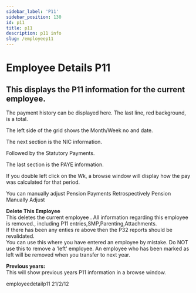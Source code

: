 ```yaml
---
sidebar_label: 'P11'
sidebar_position: 130
id: p11
title: p11
description: p11 info
slug: /employeep11 
---
```


# Employee Details P11

## This displays the  P11 information for the current employee.
 

 The payment history can be displayed here. The last line, red background, is a total.

The left side of the grid shows the Month/Week no and date.

The next section is the NIC information.

Followed by the Statutory Payments.

The last section is the PAYE information.

If you double left click on the Wk, a browse window will display how the pay was calculated for that period.

You can manually adjust Pension Payments Retrospectively Pension Manually Adjust

**Delete This Employee**\
This deletes the current employee . All information regarding this employee is removed., including P11 entries,SMP,Parenting,Attachments.\
If there has been any enties re above then the P32 reports should be revalidated.\
You can use this where you have entered an employee by mistake.
Do NOT use this to remove a 'left' employee. An employee who has been marked as left will be removed when you transfer to next year.

**Previous years:**\
This will show previous years P11 information in a browse window.

 

employeedetailp11 21/2/12